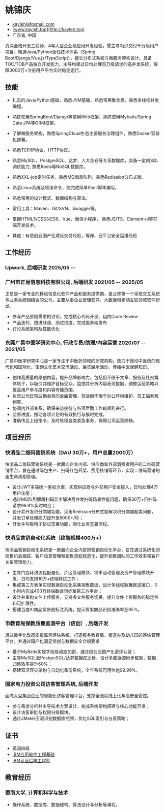 <div style="position: fixed; top: 20px; left: 20px;">
  <a href="/zh/resume" class="translate-button">
    <i class="fa-solid fa-language"></i>
  </a>
</div>

<link rel="stylesheet" href="https://cdnjs.cloudflare.com/ajax/libs/font-awesome/6.4.2/css/all.min.css" integrity="sha512-z3gLpd7yknf1YoNbCzqRKc4qyor8gaKU1qmn+CShxbuBusANI9QpRohGBreCFkKxLhei6S9CQXFEbbKuqLg0DA==" crossorigin="anonymous" referrerpolicy="no-referrer" />

<!-- The (first) h1 will be used as the <title> of the HTML page -->
# 姚锦庆

<!-- The unordered list immediately after the h1 will be formatted on a single
line. It is intended to be used for contact details -->
- <kayleh@foxmail.com>
- [www.kayleh.top](http://kayleh.top)
- 广东省, 中国

<!-- The paragraph after the h1 and ul and before the first h2 is optional. It
is intended to be used for a short summary. -->
资深全栈开发工程师，4年大型企业级应用开发经验，曾主导0到1交付千万级用户项目。精通Java/Python全栈技术体系（Spring Boot/Django/Vue.js/TypeScript），擅长分布式系统与微服务架构设计。具备TOC/TOB产品独立开发能力，主导构建过日均处理百万级请求的高并发系统，保障3000万+注册用户平台实时稳定运行。

## 技能

- 扎实的Java/Python基础，熟悉JVM基础，熟悉常⽤集合类，熟悉多线程并发编程。

- 熟练使用SpringBoot/Django等常用Web框架，熟练使用Mybatis/Spring Data JPA等ORM框架。

- 了解微服务架构，熟悉SpringCloud生态主要服务治理组件，熟悉Docker容器化部署。

- 熟悉TCP/IP协议，HTTP协议。

- 熟悉MySQL、PostgreSQL、达梦、人大金仓等关系数据库，具备一定的SQL调优能力, 熟悉Redis等NoSQL数据库。

- 熟悉XXL-job定时任务，熟悉MQ消息队列，熟悉Redission分布式锁。

- 熟悉Linux系统及常用命令，能完成简单Shell脚本编写。

- 熟悉常用的设计模式、数据结构与算法。

- 常用工具：Maven、Git/SVN、Swagger等。

- 掌握HTML5/CSS3/ES6、Vue、微信小程序， 熟悉JS/TS、Element-ui等前端开发技术。

- 其他：有信创云国产化建设交付经验，等保、云平台安全运维经验

## 工作经历

<!-- You have to wrap the "left" and "right" half of these headings in spans by
hand -->
### <span>Upwork, 后端研发</span> <span>2025/05 -- </span>

### <span>广州市正易信息科技有限公司, 后端研发</span> <span>2021/05 -- 2025/05</span>

正易是一家专业的移动信息化软件产品和服务提供商，是业界第一个采取交互系统与业务系统相结合的公司，主要从事企业管理软件、大数据和移动互联领域软件研发。

- 参与产品原始需求的讨论，完成核心代码开发、组内Code Review
- 产品迭代、跟进联调、测试进度，完成服务端发布
- 讨论系统架构及性能优化

### <span>东莞广易中医学研究中心, 行政专员/助理/内容运营</span> <span>2020/07 -- 2021/05</span>

广易中医学研究中心是一家专注于中医药领域的研究机构，致力于推动中医药的现代化和国际化、策划文化艺术交流活动、展览展示活动，传播中医保健知识。

- 创作高质量的原创内容，提升品牌影响力。包括但不限于文章、报告及社交媒体帖子，以吸引并维护目标受众。监控并分析内容表现数据，调整运营策略以提高用户参与度和内容传播范围。
- 负责公司日常后勤事务的全面管理，包括但不限于办公环境维护、员工福利规划等。
- 协调内外部关系，确保来访接待与各项后勤工作的顺利进行。
- 监督进度，推动各项计划的有效执行与按时完成。
- 准确传达上级指令，及时处理各类紧急事务，保障公司运营顺畅。

## 项目经历

### <span>快消品二维码营销系统（DAU 30万+，用户总量2000万）</span> <span></span>

快消品二维码营销系统是一款面向企业内部、供应商和外部消费者用户的二维码营销平台，旨在通过码包生产、扫码红包开奖、费用核销等环节，实现二维码营销的全生命周期管理。

- 设计JWT多端统一鉴权方案，实现供应商与外部用户安全接入，日均处理4万用户注册；
- 通过MQ队列解耦扫码异步解决高并发扫码场景性能问题，确保30万+日扫码请求99.9%实时响应；
- 设计并开发积分商城功能，采用Redisson分布式锁解决积分商城超卖问题，并发订单处理能力提升至5000+/秒；
- 开发手写板电子协议签署功能，简化业务签署流程。

### <span>快消品营销自动化系统（终端规模400万+）</span> <span></span>

快消品营销自动化系统是一款面向企业内部的营销自动化平台，旨在通过系统化的销售机会跟踪、客户信息管理和销售流程规范化，提升销售团队的工作效率和客户关系管理能力。

- 主导门店拜访流程配置化、片区管理模块、铺市活动管理及资产管理模块开发，日均支持10万+终端拜访工作；
- 集成第三方表单实现数据自动化采集销售数据，设计多线程数据推送接口，3小时内完成400万终端数据同步至第三方平台；
- 设计并重构文件上传服务，支持多文件服务切换，提升文件上传服务的稳定性和可扩展性。
- 搭建百度AI商品实景图标注系统，提示货架商品识别准确率至95%。

### <span>市教育局保教质量监测平台（信创）, 后端开发</span> <span></span>

通过数字化改造质量监测评估系统，打造服务教育局、街道办及幼儿园的评估管理平台，并通过国产化满足信创与数据安全合规要求

- 基于MyBatis实现字段级动态加密，通过信创云国产化密评认证；
- 主导MySQL至PostgreSQL/达梦数据库迁移，设计多数据源同步框架，数据归集效率提升60%；
- 搭建双活容灾架构与自动化备份系统，全年系统可用性达99.99%。

### <span>国家电力投资公司访客管理系统, 后端开发</span> <span></span>

面向大型集团企业的智能化访客管理平台，支撑全流程线上化与高安全管控。

- 参与需求分析并主导技术方案设计，完成系统架构搭建与核心功能开发；
- 设计访客审批与权限分级模块。
- 通过JMeter压测识别数据库瓶颈，优化SQL索引与分表策略；

## 证书

- 英语四级
- [IBM应用软件工程基础](https://www.coursera.org/account/accomplishments/specialization/MPU0O9CWGOQL?utm_source%3Dandroid%26utm_medium%3Dcertificate%26utm_content%3Dcert_image%26utm_campaign%3Dsharing_cta%26utm_product%3Ds12n)
- [IBM认证后端工程师](https://www.coursera.org/account/accomplishments/specialization/50RVN0NORLNC?utm_source=link&utm_medium=certificate&utm_content=cert_image&utm_campaign=sharing_cta&utm_product=prof)

## 教育经历

### <span>暨南大学, 计算机科学与技术</span> <span></span>

- 操作系统、数据库、数据结构、算法设计与分析等课程。
